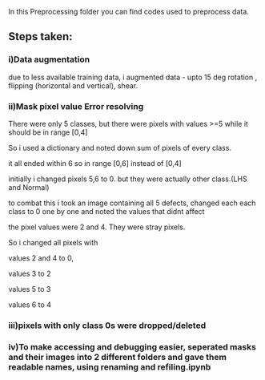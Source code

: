 In this Preprocessing folder you can find codes used to preprocess data.
## Steps taken:
### i)Data augmentation
due to less available training data, i augmented data - upto 15 deg rotation , flipping (horizontal and vertical), shear.
### ii)Mask pixel value Error resolving

There were only 5 classes, but there were pixels with values >=5 while it should be in range [0,4]

So i used a dictionary and noted down sum of pixels of every class.

it all ended within 6 so in range [0,6] instead of [0,4]

initially i changed pixels 5,6 to 0. but they were actually other class.(LHS and Normal)

to combat this i took an image containing all 5 defects, changed each each class to 0 one by one and noted the values that didnt affect

the pixel values were 2 and 4. They were stray pixels.

So i changed all pixels with 

values 2 and 4 to 0,

values 3 to 2

values 5 to 3 

values 6 to 4

### iii)pixels with only class 0s were dropped/deleted
### iv)To make accessing and debugging easier, seperated masks and their images into 2 different folders and gave them readable names, using renaming and refiling.ipynb
